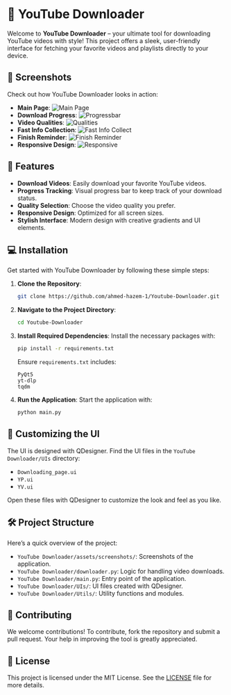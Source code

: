# 🎥 YouTube Downloader

Welcome to **YouTube Downloader** – your ultimate tool for downloading YouTube videos with style! This project offers a sleek, user-friendly interface for fetching your favorite videos and playlists directly to your device.

## 📸 Screenshots

Check out how YouTube Downloader looks in action:

- **Main Page**: ![Main Page](YouTubeDownloader/assets/screenshots/MainPage.png)
- **Download Progress**: ![Progressbar](YouTube0Downloader/assets/screenshots/Progressbar.png)
- **Video Qualities**: ![Qualities](YouTubeDownloader/assets/screenshots/Qualities.png)
- **Fast Info Collection**: ![Fast Info Collect](YouTubeDownloader/assets/screenshots/FastInfoCollect.png)
- **Finish Reminder**: ![Finish Reminder](YouTubeDownloader/assets/screenshots/FinishReminder.png)
- **Responsive Design**: ![Responsive](YouTubeDownloader/assets/screenshots/Responsive.png)

## 🚀 Features

- **Download Videos**: Easily download your favorite YouTube videos.
- **Progress Tracking**: Visual progress bar to keep track of your download status.
- **Quality Selection**: Choose the video quality you prefer.
- **Responsive Design**: Optimized for all screen sizes.
- **Stylish Interface**: Modern design with creative gradients and UI elements.

## 💻 Installation

Get started with YouTube Downloader by following these simple steps:

1. **Clone the Repository**:
   ```bash
   git clone https://github.com/ahmed-hazem-1/Youtube-Downloader.git
   ```
2. **Navigate to the Project Directory**:
   ```bash
   cd Youtube-Downloader
   ```
3. **Install Required Dependencies**:
   Install the necessary packages with:
   ```bash
   pip install -r requirements.txt
   ```

   Ensure `requirements.txt` includes:
   ```
   PyQt5
   yt-dlp
   tqdm
   ```

4. **Run the Application**:
   Start the application with:
   ```bash
   python main.py
   ```

## 🎨 Customizing the UI

The UI is designed with QDesigner. Find the UI files in the `YouTube Downloader/UIs` directory:

- `Downloading_page.ui`
- `YP.ui`
- `YV.ui`

Open these files with QDesigner to customize the look and feel as you like.

## 🛠️ Project Structure

Here’s a quick overview of the project:

- `YouTube Downloader/assets/screenshots/`: Screenshots of the application.
- `YouTube Downloader/downloader.py`: Logic for handling video downloads.
- `YouTube Downloader/main.py`: Entry point of the application.
- `YouTube Downloader/UIs/`: UI files created with QDesigner.
- `YouTube Downloader/Utils/`: Utility functions and modules.

## 🤝 Contributing

We welcome contributions! To contribute, fork the repository and submit a pull request. Your help in improving the tool is greatly appreciated.

## 📄 License

This project is licensed under the MIT License. See the [LICENSE](LICENSE) file for more details.
